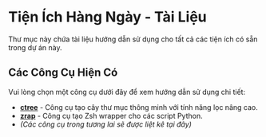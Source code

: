 # Tiện Ích Hàng Ngày - Tài Liệu

Thư mục này chứa tài liệu hướng dẫn sử dụng cho tất cả các tiện ích có sẵn trong dự án này.

## Các Công Cụ Hiện Có

Vui lòng chọn một công cụ dưới đây để xem hướng dẫn sử dụng chi tiết:

* [**ctree**](./tools/ctree.md) - Công cụ tạo cây thư mục thông minh với tính năng lọc nâng cao.
* [**zrap**](./tools/zrap.md) - Công cụ tạo Zsh wrapper cho các script Python.
* *(Các công cụ trong tương lai sẽ được liệt kê tại đây)*